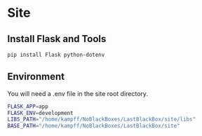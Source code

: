 # Site

## Install Flask and Tools

```bash
pip install Flask python-dotenv
```

## Environment

You will need a .env file in the site root directory.

```bash
FLASK_APP=app
FLASK_ENV=development
LIBS_PATH="/home/kampff/NoBlackBoxes/LastBlackBox/site/libs"
BASE_PATH="/home/kampff/NoBlackBoxes/LastBlackBox/site"
```